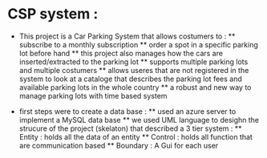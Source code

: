 # CSP system :
* This project is a Car Parking System that allows costumers to :
  ** subscribe to a monthly subscription
  ** order a spot in a specific parking lot before hand 
  ** this project also manages how the cars are inserted/extracted to the parking lot 
  ** supports multiple parking lots and multiple costumers 
  ** allows useres that are not registered in the system to look at a cataloge that describes the parking lot fees and available parking lots in the whole country 
  ** a robust and new way to manage parking lots with time based system 


* first steps were to create a data base :
      ** used an azure server to implement a MySQL data base 
      ** we used UML language to desighn the strucure of the project (skelaton) that described a 3 tier system :
          ** Entity : holds all the data of an entity 
          ** Control : holds all function that are communication based 
          ** Boundary : A Gui for each user 
     
